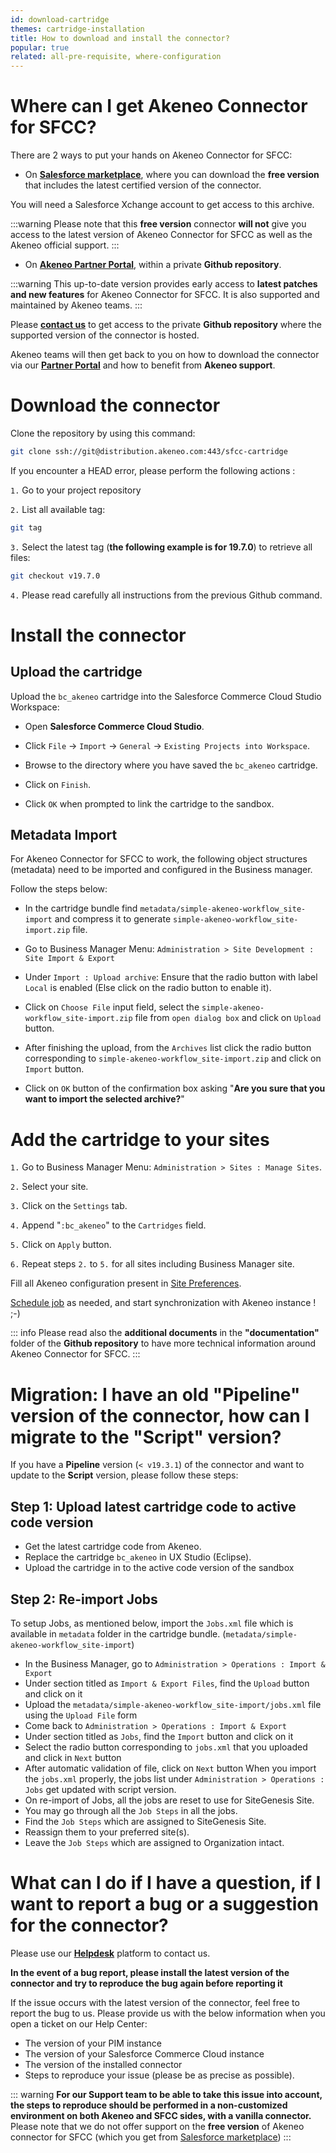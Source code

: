 ```yaml
---
id: download-cartridge
themes: cartridge-installation
title: How to download and install the connector?
popular: true
related: all-pre-requisite, where-configuration
---
```


# Where can I get Akeneo Connector for SFCC?

There are 2 ways to put your hands on Akeneo Connector for SFCC:

* On [**Salesforce marketplace**](https://www.salesforce.com/products/commerce-cloud/partner-marketplace/partners/akeneo/), where you can download the **free version** that includes the latest certified version of the connector.

You will need a Salesforce Xchange account to get access to this archive.

:::warning
Please note that this **free version** connector **will not** give you access to the latest version of Akeneo Connector for SFCC as well as the Akeneo official support.
:::

* On [**Akeneo Partner Portal**](https://partners.akeneo.com), within a private **Github repository**.

:::warning
This up-to-date version provides early access to **latest patches and new features** for Akeneo Connector for SFCC. It is also supported and maintained by Akeneo teams.
:::

Please [**contact us**](mailto:demandware@akeneo.com) to get access to the private **Github repository** where the supported version of the connector is hosted.

Akeneo teams will then get back to you on how to download the connector via our [**Partner Portal**](https://help.akeneo.com/portal/index.html) and how to benefit from **Akeneo support**.

# Download the connector

Clone the repository by using this command:

```bash
git clone ssh://git@distribution.akeneo.com:443/sfcc-cartridge
```

If you encounter a HEAD error, please perform the following actions :

`1.` Go to your project repository

`2.` List all available tag:
```bash
git tag
```

`3.` Select the latest tag (**the following example is for 19.7.0**) to retrieve all files:
```bash
git checkout v19.7.0
```

`4.` Please read carefully all instructions from the previous Github command.


# Install the connector

## Upload the cartridge

Upload the `bc_akeneo` cartridge into the Salesforce Commerce Cloud Studio Workspace:

*	Open **Salesforce Commerce Cloud Studio**.

*	Click `File` -> `Import` -> `General` -> `Existing Projects into Workspace`.

*	Browse to the directory where you have saved the `bc_akeneo` cartridge.

*	Click on `Finish`.

* Click `OK` when prompted to link the cartridge to the sandbox.

## Metadata Import

For Akeneo Connector for SFCC to work, the following object structures (metadata) need to be imported and configured in the Business manager.

Follow the steps below:

*	In the cartridge bundle find `metadata/simple-akeneo-workflow_site-import` and compress it to generate `simple-akeneo-workflow_site-import.zip` file.

*	Go to Business Manager Menu: `Administration > Site Development : Site Import & Export`

*	Under `Import : Upload archive`:
Ensure that the radio button with label `Local` is enabled (Else click on the radio button to enable it).

* Click on `Choose File` input field, select the `simple-akeneo-workflow_site-import.zip` file from `open dialog box` and click on `Upload` button.

*	After finishing the upload, from the `Archives` list click the radio button corresponding to `simple-akeneo-workflow_site-import.zip` and click on `Import` button.

*	Click on `OK` button of the confirmation box asking "**Are you sure that you want to import the selected archive?**"

# Add the cartridge to your sites

`1.`	Go to Business Manager Menu: `Administration > Sites : Manage Sites`.

`2.`	Select your site.

`3.`	Click on the `Settings` tab.

`4.`	Append "`:bc_akeneo`" to the `Cartridges` field.

`5.`	Click on `Apply` button.

`6.`	Repeat steps `2.` to `5.` for all sites including Business Manager site.

Fill all Akeneo configuration present in [Site Preferences](../themes-for-peter.html#cartridge-configuration).

[Schedule job](trigger.html) as needed, and start synchronization with Akeneo instance ! ;-)

::: info
Please read also the **additional documents** in the **"documentation"** folder of the **Github repository** to have more technical information around Akeneo Connector for SFCC.
:::

# Migration: I have an old "Pipeline" version of the connector, how can I migrate to the "Script" version?

If you have a **Pipeline** version (`< v19.3.1`) of the connector and want to update to the **Script** version, please follow these steps:

## Step 1:  Upload latest cartridge code to active code version

* Get the latest cartridge code from Akeneo.
* Replace the cartridge `bc_akeneo` in UX Studio (Eclipse).
* Upload the cartridge in to the active code version of the sandbox

## Step 2:  Re-import Jobs

To setup Jobs, as mentioned below, import the `Jobs.xml` file which is available in `metadata` folder in the cartridge bundle. (`metadata/simple-akeneo-workflow_site-import`)

* In the Business Manager, go to `Administration > Operations : Import & Export`
* Under section titled as `Import & Export Files`, find the `Upload` button and click on it
* Upload the `metadata/simple-akeneo-workflow_site-import/jobs.xml` file using the `Upload File` form
* Come back to `Administration > Operations : Import & Export`
* Under section titled as `Jobs`, find the `Import` button and click on it
* Select the radio button corresponding to `jobs.xml` that you uploaded and click in `Next` button
* After automatic validation of file, click on `Next` button
When you import the `jobs.xml` properly, the jobs list under `Administration > Operations : Jobs` get updated with script version.
* On re-import of Jobs, all the jobs are reset to use for SiteGenesis Site.
* You may go through all the `Job Steps` in all the jobs.
* Find the `Job Steps` which are assigned to SiteGenesis Site.
* Reassign them to your preferred site(s).
* Leave the `Job Steps` which are assigned to Organization intact.


# What can I do if I have a question, if I want to report a bug or a suggestion for the connector?

Please use our [**Helpdesk**](https://helpdesk.akeneo.com) platform to contact us.

**In the event of a bug report, please install the latest version of the connector and try to reproduce the bug again before reporting it**

If the issue occurs with the latest version of the connector, feel free to report the bug to us. Please provide us with the below information when you open a ticket on our Help Center:
- The version of your PIM instance
- The version of your Salesforce Commerce Cloud instance
- The version of the installed connector
- Steps to reproduce your issue (please be as precise as possible).

::: warning
**For our Support team to be able to take this issue into account, the steps to reproduce should be performed in a non-customized environment on both Akeneo and SFCC sides, with a vanilla connector.**
<br>
Please note that we do not offer support on the **free version** of Akeneo connector for SFCC (which you get from [Salesforce marketplace](https://www.salesforce.com/products/commerce-cloud/partner-marketplace/partners/akeneo/))
:::
